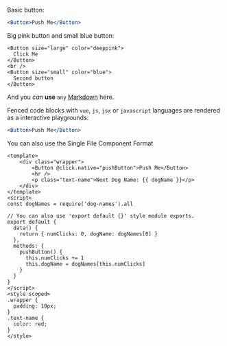 Basic button:

```jsx
<Button>Push Me</Button>
```

Big pink button and small blue button:

```vue
<Button size="large" color="deeppink">
  Click Me
</Button>
<br />
<Button size="small" color="blue">
  Second button
</Button>
```

And you _can_ **use** `any` [Markdown](http://daringfireball.net/projects/markdown/) here.

Fenced code blocks with `vue`, `js`, `jsx` or `javascript` languages are rendered as a interactive playgrounds:

```jsx
<Button>Push Me</Button>
```

You can also use the Single File Component Format

```vue
<template>
    <div class="wrapper">
        <Button @click.native="pushButton">Push Me</Button>
        <hr />
        <p class="text-name">Next Dog Name: {{ dogName }}</p>
    </div>
</template>
<script>
const dogNames = require('dog-names').all

// You can also use 'export default {}' style module exports.
export default {
  data() {
    return { numClicks: 0, dogName: dogNames[0] }
  },
  methods: {
    pushButton() {
      this.numClicks += 1
      this.dogName = dogNames[this.numClicks]
    }
  }
}
</script>
<style scoped>
.wrapper {
  padding: 10px;
}
.text-name {
  color: red;
}
</style>
```
